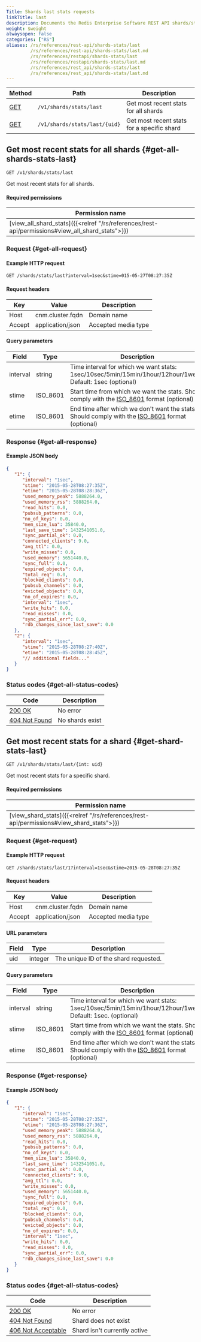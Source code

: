 ```yaml
---
Title: Shards last stats requests
linkTitle: last
description: Documents the Redis Enterprise Software REST API shards/stats/last requests.
weight: $weight
alwaysopen: false
categories: ["RS"]
aliases: /rs/references/rest-api/shards-stats/last
         /rs/references/rest-api/shards-stats/last.md
         /rs/references/restapi/shards-stats/last
         /rs/references/restapi/shards-stats/last.md
         /rs/references/rest_api/shards-stats/last
         /rs/references/rest_api/shards-stats/last.md
---
```


| Method | Path | Description |
|--------|------|-------------|
| [GET](#get-all-shards-stats-last) | `/v1/shards/stats/last` | Get most recent stats for all shards |
| [GET](#get-shard-stats-last) | `/v1/shards/stats/last/{uid}` | Get most recent stats for a specific shard |

## Get most recent stats for all shards {#get-all-shards-stats-last}

	GET /v1/shards/stats/last

Get most recent stats for all shards.

#### Required permissions

| Permission name |
|-----------------|
| [view_all_shard_stats]({{<relref "/rs/references/rest-api/permissions#view_all_shard_stats">}}) |

### Request {#get-all-request} 

#### Example HTTP request

	GET /shards/stats/last?interval=1sec&stime=015-05-27T08:27:35Z 


#### Request headers

| Key | Value | Description |
|-----|-------|-------------|
| Host | cnm.cluster.fqdn | Domain name |
| Accept | application/json | Accepted media type |


#### Query parameters

| Field | Type | Description |
|-------|------|-------------|
| interval | string | Time interval for which we want stats: 1sec/10sec/5min/15min/1hour/12hour/1week. Default: 1sec (optional) |
| stime | ISO_8601 | Start time from which we want the stats. Should comply with the [ISO_8601](https://en.wikipedia.org/wiki/ISO_8601) format (optional) |
| etime | ISO_8601 | End time after which we don't want the stats. Should comply with the [ISO_8601](https://en.wikipedia.org/wiki/ISO_8601) format (optional) |

### Response {#get-all-response} 

#### Example JSON body

```json
{
   "1": {
      "interval": "1sec",
      "stime": "2015-05-28T08:27:35Z",
      "etime": "2015-05-28T08:28:36Z",
      "used_memory_peak": 5888264.0,
      "used_memory_rss": 5888264.0,
      "read_hits": 0.0,
      "pubsub_patterns": 0.0,
      "no_of_keys": 0.0,
      "mem_size_lua": 35840.0,
      "last_save_time": 1432541051.0,
      "sync_partial_ok": 0.0,
      "connected_clients": 9.0,
      "avg_ttl": 0.0,
      "write_misses": 0.0,
      "used_memory": 5651440.0,
      "sync_full": 0.0,
      "expired_objects": 0.0,
      "total_req": 0.0,
      "blocked_clients": 0.0,
      "pubsub_channels": 0.0,
      "evicted_objects": 0.0,
      "no_of_expires": 0.0,
      "interval": "1sec",
      "write_hits": 0.0,
      "read_misses": 0.0,
      "sync_partial_err": 0.0,
      "rdb_changes_since_last_save": 0.0
   },
   "2": {
      "interval": "1sec",
      "stime": "2015-05-28T08:27:40Z",
      "etime": "2015-05-28T08:28:45Z",
      "// additional fields..."
   }
}
```

### Status codes {#get-all-status-codes} 

| Code | Description |
|------|-------------|
| [200 OK](http://www.w3.org/Protocols/rfc2616/rfc2616-sec10.html#sec10.2.1) | No error |
| [404 Not Found](http://www.w3.org/Protocols/rfc2616/rfc2616-sec10.html#sec10.4.5) | No shards exist |

## Get most recent stats for a shard {#get-shard-stats-last}

	GET /v1/shards/stats/last/{int: uid}

Get most recent stats for a specific shard.

#### Required permissions

| Permission name |
|-----------------|
| [view_shard_stats]({{<relref "/rs/references/rest-api/permissions#view_shard_stats">}}) |

### Request {#get-request} 

#### Example HTTP request

	GET /shards/stats/last/1?interval=1sec&stime=2015-05-28T08:27:35Z 


#### Request headers

| Key | Value | Description |
|-----|-------|-------------|
| Host | cnm.cluster.fqdn | Domain name |
| Accept | application/json | Accepted media type |


#### URL parameters

| Field | Type | Description |
|-------|------|-------------|
| uid | integer | The unique ID of the shard requested. |


#### Query parameters

| Field | Type | Description |
|-------|------|-------------|
| interval | string | Time interval for which we want stats: 1sec/10sec/5min/15min/1hour/12hour/1week. Default: 1sec. (optional) |
| stime | ISO_8601 | Start time from which we want the stats. Should comply with the [ISO_8601](https://en.wikipedia.org/wiki/ISO_8601) format (optional) |
| etime | ISO_8601 | End time after which we don't want the stats. Should comply with the [ISO_8601](https://en.wikipedia.org/wiki/ISO_8601) format (optional) |

### Response {#get-response} 

#### Example JSON body

```json
{
   "1": {
      "interval": "1sec",
      "stime": "2015-05-28T08:27:35Z",
      "etime": "2015-05-28T08:27:36Z",
      "used_memory_peak": 5888264.0,
      "used_memory_rss": 5888264.0,
      "read_hits": 0.0,
      "pubsub_patterns": 0.0,
      "no_of_keys": 0.0,
      "mem_size_lua": 35840.0,
      "last_save_time": 1432541051.0,
      "sync_partial_ok": 0.0,
      "connected_clients": 9.0,
      "avg_ttl": 0.0,
      "write_misses": 0.0,
      "used_memory": 5651440.0,
      "sync_full": 0.0,
      "expired_objects": 0.0,
      "total_req": 0.0,
      "blocked_clients": 0.0,
      "pubsub_channels": 0.0,
      "evicted_objects": 0.0,
      "no_of_expires": 0.0,
      "interval": "1sec",
      "write_hits": 0.0,
      "read_misses": 0.0,
      "sync_partial_err": 0.0,
      "rdb_changes_since_last_save": 0.0
   }
}
```

### Status codes {#get-all-status-codes} 

| Code | Description |
|------|-------------|
| [200 OK](http://www.w3.org/Protocols/rfc2616/rfc2616-sec10.html#sec10.2.1) | No error |
| [404 Not Found](http://www.w3.org/Protocols/rfc2616/rfc2616-sec10.html#sec10.4.5) | Shard does not exist |
| [406 Not Acceptable](http://www.w3.org/Protocols/rfc2616/rfc2616-sec10.html#sec10.4.7) | Shard isn't currently active |
